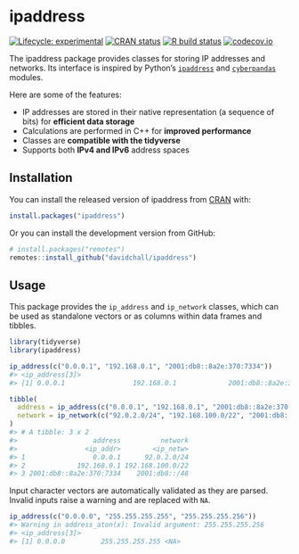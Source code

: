 
<!-- README.md is generated from README.Rmd. Please edit that file -->

# ipaddress

<!-- badges: start -->

[![Lifecycle:
experimental](https://img.shields.io/badge/lifecycle-experimental-orange.svg)](https://www.tidyverse.org/lifecycle/#experimental)
[![CRAN
status](https://www.r-pkg.org/badges/version/ipaddress)](https://CRAN.R-project.org/package=ipaddress)
[![R build
status](https://github.com/davidchall/ipaddress/workflows/R-CMD-check/badge.svg)](https://github.com/davidchall/ipaddress/actions)
[![codecov.io](https://codecov.io/github/davidchall/ipaddress/coverage.svg?branch=master)](https://codecov.io/github/davidchall/ipaddress?branch=master)
<!-- badges: end -->

The ipaddress package provides classes for storing IP addresses and
networks. Its interface is inspired by Python’s
[`ipaddress`](https://docs.python.org/library/ipaddress.html) and
[`cyberpandas`](https://cyberpandas.readthedocs.io) modules.

Here are some of the features:

  - IP addresses are stored in their native representation (a sequence
    of bits) for **efficient data storage**
  - Calculations are performed in C++ for **improved performance**
  - Classes are **compatible with the tidyverse**
  - Supports both **IPv4 and IPv6** address spaces

## Installation

You can install the released version of ipaddress from
[CRAN](https://CRAN.R-project.org) with:

``` r
install.packages("ipaddress")
```

Or you can install the development version from GitHub:

``` r
# install.packages("remotes")
remotes::install_github("davidchall/ipaddress")
```

## Usage

This package provides the `ip_address` and `ip_network` classes, which
can be used as standalone vectors or as columns within data frames and
tibbles.

``` r
library(tidyverse)
library(ipaddress)

ip_address(c("0.0.0.1", "192.168.0.1", "2001:db8::8a2e:370:7334"))
#> <ip_address[3]>
#> [1] 0.0.0.1                 192.168.0.1             2001:db8::8a2e:370:7334

tibble(
  address = ip_address(c("0.0.0.1", "192.168.0.1", "2001:db8::8a2e:370:7334")),
  network = ip_network(c("92.0.2.0/24", "192.168.100.0/22", "2001:db8::/48"))
)
#> # A tibble: 3 x 2
#>                   address          network
#>                 <ip_addr>        <ip_netw>
#> 1                 0.0.0.1      92.0.2.0/24
#> 2             192.168.0.1 192.168.100.0/22
#> 3 2001:db8::8a2e:370:7334    2001:db8::/48
```

Input character vectors are automatically validated as they are parsed.
Invalid inputs raise a warning and are replaced with `NA`.

``` r
ip_address(c("0.0.0.0", "255.255.255.255", "255.255.255.256"))
#> Warning in address_aton(x): Invalid argument: 255.255.255.256
#> <ip_address[3]>
#> [1] 0.0.0.0         255.255.255.255 <NA>
```
